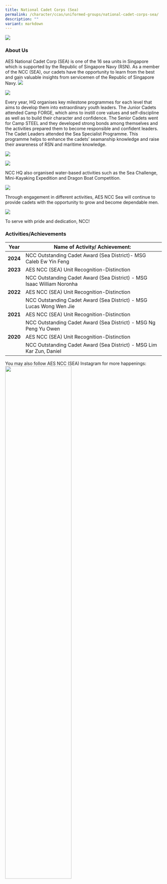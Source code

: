 ```yaml
---
title: National Cadet Corps (Sea)
permalink: /character/ccas/uniformed-groups/national-cadet-corps-sea/
description: ""
variant: markdown
---
```

![](/images/ncc%20photo.jpg)
### About Us

AES National Cadet Corp (SEA) is one of the 16 sea units in Singapore which is supported by the Republic of Singapore Navy (RSN). As a member of the NCC (SEA), our cadets have the opportunity to learn from the best and gain valuable insights from servicemen of the Republic of Singapore Navy.
![](/images/NCC_2.jpg)

![](/images/NCC_3.jpg)

Every year, HQ organises key milestone programmes for each level that aims to develop them into extraordinary youth leaders. The Junior Cadets attended Camp FORGE, which aims to instill core values and self-discipline as well as to build their character and confidence. The Senior Cadets went for Camp STEEL and they developed strong bonds among themselves and the activities prepared them to become responsible and confident leaders. The Cadet Leaders attended the Sea Specialist Programme. This programme helps to enhance the cadets’ seamanship knowledge and raise their awareness of RSN and maritime knowledge.

![](/images/NCC_4.jpg)

![](/images/NCC_5.jpg)

NCC HQ also organised water-based activities such as the Sea Challenge, Mini-Kayaking Expedition and Dragon Boat Competition.

![](/images/NCC_6.jpg)

Through engagement in different activities, AES NCC Sea will continue to provide cadets with the opportunity to grow and become dependable men.

![](/images/NCC_7.jpg)

To serve with pride and dedication, NCC!


### Activities/Achievements

| Year | Name of Activity/ Achievement:|  
| -------- | -------- | 
|**2024**| NCC Outstanding Cadet Award (Sea District)- MSG Caleb Ew Yin Feng|
| **2023**    | AES NCC (SEA) Unit Recognition-Distinction | 
|    | NCC Outstanding Cadet Award (Sea District) - MSG Isaac William Noronha | 
| **2022** | AES NCC (SEA) Unit Recognition-Distinction   | 
|  | NCC Outstanding Cadet Award (Sea District) - MSG Lucas Wong Wen Jie   | 
| **2021**     | AES NCC (SEA) Unit Recognition-Distinction   | 
|  |  NCC Outstanding Cadet Award (Sea District) - MSG Ng Peng Yu Owen  | 
| **2020**     | AES NCC (SEA) Unit Recognition-Distinction   | 
|     | NCC Outstanding Cadet Award (Sea District) - MSG Lim Kar Zun, Daniel   |
  
You may also follow AES NCC (SEA) Instagram for more happenings:
<img style="width:65%" src="/images/AESnccsea(insta_logo).png">
